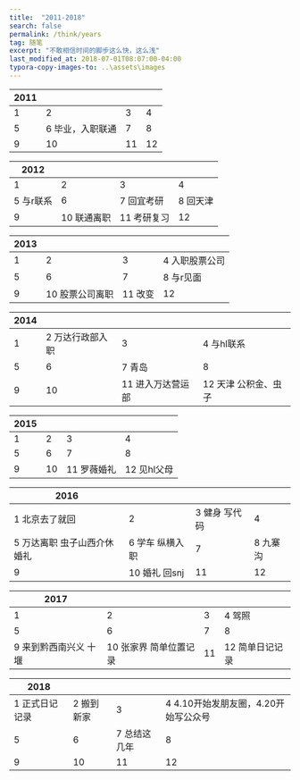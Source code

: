 ```yaml
---
title:  "2011-2018"
search: false
permalink: /think/years
tag: 随笔
excerpt: "不敢相信时间的脚步这么快，这么浅"
last_modified_at: 2018-07-01T08:07:00-04:00
typora-copy-images-to: ..\assets\images
---
```


| 2011 |                  |      |      |
| ---- | ---------------- | ---- | ---- |
| 1    | 2                | 3    | 4    |
| 5    | 6 毕业，入职联通 | 7    | 8    |
| 9    | 10               | 11   | 12   |

| 2012      |             |             |          |
| --------- | ----------- | ----------- | -------- |
| 1         | 2           | 3           | 4        |
| 5 与r联系 | 6           | 7 回宜考研  | 8 回天津 |
| 9         | 10 联通离职 | 11 考研复习 | 12       |

| 2013 |                 |         |                |
| ---- | --------------- | ------- | -------------- |
| 1    | 2               | 3       | 4 入职股票公司 |
| 5    | 6               | 7       | 8 与r见面      |
| 9    | 10 股票公司离职 | 11 改变 | 12             |

| 2014 |                  |                   |                      |
| ---- | ---------------- | ----------------- | -------------------- |
| 1    | 2 万达行政部入职 | 3                 | 4 与hl联系           |
| 5    | 6                | 7 青岛            | 8                    |
| 9    | 10               | 11 进入万达营运部 | 12 天津 公积金、虫子 |

| 2015 |      |             |             |
| ---- | ---- | ----------- | ----------- |
| 1    | 2    | 3           | 4           |
| 5    | 6    | 7           | 8           |
| 9    | 10   | 11 罗薇婚礼 | 12 见hl父母 |

| 2016                        |                 |               |          |
| --------------------------- | --------------- | ------------- | -------- |
| 1 北京去了就回              | 2               | 3 健身 写代码 | 4        |
| 5 万达离职 虫子山西介休婚礼 | 6 学车 纵横入职 | 7             | 8 九寨沟 |
| 9                           | 10 婚礼 回snj   | 11            | 12       |

| 2017                  |                        |      |                 |
| --------------------- | ---------------------- | ---- | --------------- |
| 1                     | 2                      | 3    | 4 驾照          |
| 5                     | 6                      | 7    | 8               |
| 9 来到黔西南兴义 十堰 | 10 张家界 简单位置记录 | 11   | 12 简单日记记录 |

| 2018           |            |              |                                      |
| -------------- | ---------- | ------------ | ------------------------------------ |
| 1 正式日记记录 | 2 搬到新家 | 3            | 4 4.10开始发朋友圈，4.20开始写公众号 |
| 5              | 6          | 7 总结这几年 | 8                                    |
| 9              | 10         | 11           | 12                                   |

